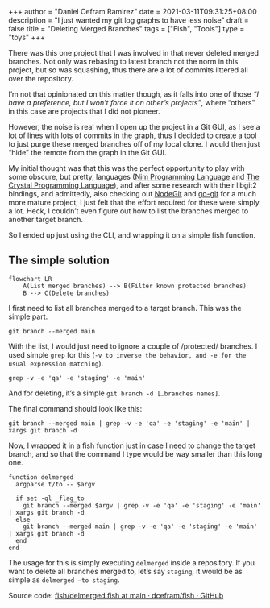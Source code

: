 +++
author = "Daniel Cefram Ramirez"
date = 2021-03-11T09:31:25+08:00
description = "I just wanted my git log graphs to have less noise"
draft = false
title = "Deleting Merged Branches"
tags = ["Fish", "Tools"]
type = "toys"
+++

There was this one project that I was involved in that never deleted merged branches. Not only was rebasing to latest branch not the norm in this project, but so was squashing, thus there are a lot of commits littered all over the repository.

I’m not that opinionated on this matter though, as it falls into one of those _“I have a preference, but I won’t force it on other’s projects”_, where “others” in this case are projects that I did not pioneer.

However, the noise is real when I open up the project in a Git GUI, as I see a lot of lines with lots of commits in the graph, thus I decided to create a tool to just purge these merged branches off of my local clone. I would then just “hide” the remote from the graph in the Git GUI.

My initial thought was that this was the perfect opportunity to play with some obscure, but pretty, languages ([Nim Programming Language](https://nim-lang.org/) and [The Crystal Programming Language](https://crystal-lang.org/)), and after some research with their libgit2 bindings, and admittedly, also checking out [NodeGit](https://www.nodegit.org/) and [go-git](https://github.com/go-git/go-git) for a much more mature project, I just felt that the effort required for these were simply a lot. Heck, I couldn’t even figure out how to list the branches merged to another target branch.

So I ended up just using the CLI, and wrapping it on a simple fish function.

## The simple solution
```mermaid
flowchart LR
    A(List merged branches) --> B(Filter known protected branches)
    B --> C(Delete branches)
```

I first need to list all branches merged to a target branch. This was the simple part.
```fish
git branch --merged main
```

With the list, I would just need to ignore a couple of /protected/ branches. I used simple `grep` for this (`-v to inverse the behavior, and -e for the usual expression matching`).

```fish
grep -v -e 'qa' -e 'staging' -e 'main'
```

And for deleting, it’s a simple `git branch -d […branches names]`.

The final command should look like this:
```fish
git branch --merged main | grep -v -e 'qa' -e 'staging' -e 'main' | xargs git branch -d
```

Now, I wrapped it in a fish function just in case I need to change the target branch, and so that the command I type would be way smaller than this long one.

```fish
function delmerged
  argparse t/to -- $argv

  if set -ql _flag_to
    git branch --merged $argv | grep -v -e 'qa' -e 'staging' -e 'main' | xargs git branch -d
  else
    git branch --merged main | grep -v -e 'qa' -e 'staging' -e 'main' | xargs git branch -d
  end
end
```

The usage for this is simply executing `delmerged` inside a repository. If you want to delete all branches merged to, let’s say  `staging`, it would be as simple as `delmerged —to staging`.

Source code: [fish/delmerged.fish at main · dcefram/fish · GitHub](https://github.com/dcefram/fish/blob/main/functions/delmerged.fish)